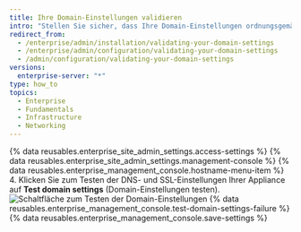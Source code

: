 ```yaml
---
title: Ihre Domain-Einstellungen validieren
intro: "Stellen Sie sicher, dass Ihre Domain-Einstellungen ordnungsgemäß konfiguriert sind, bevor Sie {% data variables.product.product_location %} erstmals starten."
redirect_from:
  - /enterprise/admin/installation/validating-your-domain-settings
  - /enterprise/admin/configuration/validating-your-domain-settings
  - /admin/configuration/validating-your-domain-settings
versions:
  enterprise-server: "*"
type: how_to
topics:
  - Enterprise
  - Fundamentals
  - Infrastructure
  - Networking
---
```


{% data reusables.enterprise_site_admin_settings.access-settings %}
{% data reusables.enterprise_site_admin_settings.management-console %}
{% data reusables.enterprise_management_console.hostname-menu-item %} 4. Klicken Sie zum Testen der DNS- und SSL-Einstellungen Ihrer Appliance auf **Test domain settings** (Domain-Einstellungen testen). ![Schaltfläche zum Testen der Domain-Einstellungen](/assets/images/enterprise/management-console/test-domain-settings.png)
{% data reusables.enterprise_management_console.test-domain-settings-failure %}
{% data reusables.enterprise_management_console.save-settings %}
